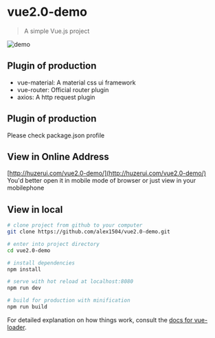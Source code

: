 # vue2.0-demo
> A simple Vue.js project

![demo](http://huzerui.com/vue2.0-demo/statics/demo.gif)
## Plugin of production
-  vue-material:  A material css ui framework
-  vue-router: Official router plugin
-  axios:  A http request plugin

## Plugin of production
Please check package.json profile

## View in Online Address
[http://huzerui.com/vue2.0-demo/](http://huzerui.com/vue2.0-demo/)
You'd better open it in mobile mode of browser or just view in your mobilephone

## View in local

``` bash
# clone project from github to your computer
git clone https://github.com/alex1504/vue2.0-demo.git

# enter into project directory
cd vue2.0-demo

# install dependencies
npm install

# serve with hot reload at localhost:8080
npm run dev

# build for production with minification
npm run build
```

For detailed explanation on how things work, consult the [docs for vue-loader](http://vuejs.github.io/vue-loader).

